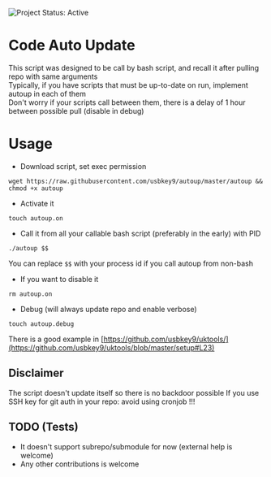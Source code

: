 ![Project Status: Active][Project Status Image]

Code Auto Update
===========================

This script was designed to be call by bash script, and recall it after pulling repo with same arguments<br>
Typically, if you have scripts that must be up-to-date on run, implement autoup in each of them<br>
Don't worry if your scripts call between them, there is a delay of 1 hour between possible pull (disable in debug)

# Usage

* Download script, set exec permission
``` 
wget https://raw.githubusercontent.com/usbkey9/autoup/master/autoup && chmod +x autoup
```

* Activate it
``` 
touch autoup.on
```

* Call it from all your callable bash script (preferably in the early) with PID

```
./autoup $$
```
You can replace `$$` with your process id if you call autoup from non-bash

* If you want to disable it

```
rm autoup.on
```

* Debug (will always update repo and enable verbose)

```
touch autoup.debug
```

There is a good example in [https://github.com/usbkey9/uktools/](https://github.com/usbkey9/uktools/blob/master/setup#L23) 

## Disclaimer
The script doesn't update itself so there is no backdoor possible
If you use SSH key for git auth in your repo: avoid using cronjob !!!

## TODO (Tests)

* It doesn't support subrepo/submodule for now (external help is welcome)
* Any other contributions is welcome


[Project Status Image]: https://img.shields.io/badge/project-active-green.svg "Project Status: Active"
